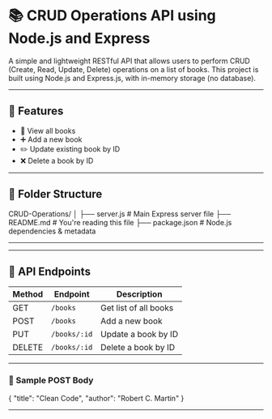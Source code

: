 # 📚 CRUD Operations API using Node.js and Express

A simple and lightweight RESTful API that allows users to perform CRUD (Create, Read, Update, Delete) operations on a list of books. This project is built using Node.js and Express.js, with in-memory storage (no database).

---

## 🧠 Features

- 📖 View all books
- ➕ Add a new book
- ✏️ Update existing book by ID
- ❌ Delete a book by ID

---

## 📂 Folder Structure

CRUD-Operations/
│
├── server.js # Main Express server file
├── README.md # You're reading this file
├── package.json # Node.js dependencies & metadata

---


---

## 🚀 API Endpoints

| Method | Endpoint        | Description              |
|--------|------------------|--------------------------|
| GET    | `/books`         | Get list of all books    |
| POST   | `/books`         | Add a new book           |
| PUT    | `/books/:id`     | Update a book by ID      |
| DELETE | `/books/:id`     | Delete a book by ID      |

---

### 📝 Sample POST Body

{
  "title": "Clean Code",
  "author": "Robert C. Martin"
}

---
